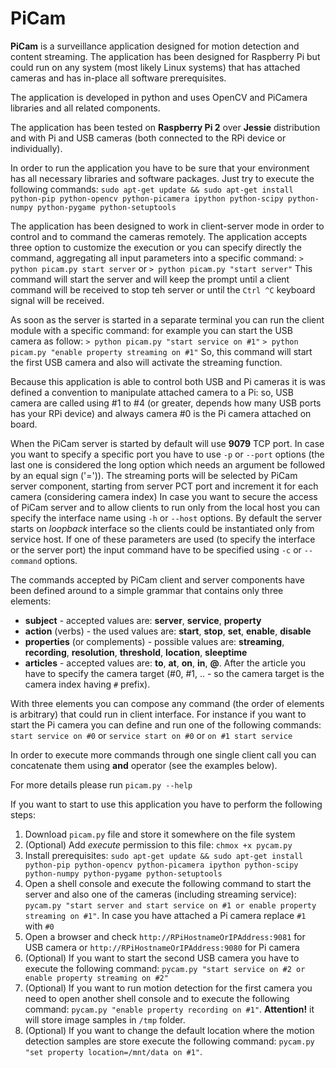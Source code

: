 # PiCam

**PiCam** is a surveillance application designed for motion detection and content streaming. The application has been designed for Raspberry Pi but could run on any system (most likely Linux systems) that has attached cameras and has in-place all software prerequisites.
 
The application is developed in python and uses OpenCV and PiCamera libraries and all related components.

The application has been tested on **Raspberry Pi 2** over **Jessie** distribution and with Pi and USB cameras (both connected to the RPi device or individually).

In order to run the application you have to be sure that your environment has all necessary libraries and software packages. Just try to execute the following commands: `sudo apt-get update && sudo apt-get install python-pip python-opencv python-picamera ipython python-scipy python-numpy python-pygame python-setuptools`

The application has been designed to work in client-server mode in order to control and to command the cameras remotely. The application accepts three option to customize the execution or you can specify directly the command, aggregating all input parameters into a specific command:
`> python picam.py start server` or `> python picam.py "start server"`
This command will start the server and will keep the prompt until a client command will be received to stop teh server or until the `Ctrl ^C` keyboard signal will be received.

As soon as the server is started in a separate terminal you can run the client module with a specific command: for example you can start the USB camera as follow:
`> python picam.py "start service on #1"`
`> python picam.py "enable property streaming on #1"`
So, this command will start the first USB camera and also will activate the streaming function. 

Because this application is able to control both USB and Pi cameras it is was defined a convention to manipulate attached camera to a Pi: so, USB camera are called using #1 to #4 (or greater, depends how many USB ports has your RPi device) and always camera #0 is the Pi camera attached on board.

When the PiCam server is started by default will use **9079** TCP port. In case you want to specify a specific port you have to use `-p` or `--port` options (the last one is considered the long option which needs an argument be followed by an equal sign ('=')). The streaming ports will be selected by PiCam server component, starting from server PCT port and increment it for each camera (considering camera index)
In case you want to secure the access of PiCam server and to allow clients to run only from the local host you can specify the interface name using `-h` or `--host` options. By default the server starts on _loopback_ interface so the clients could be instantiated only from service host.
If one of these parameters are used (to specify the interface or the server port) the input command have to be specified using `-c` or `--command` options.

The commands accepted by PiCam client and server components have been defined around to a simple grammar that contains only three elements:
- **subject** - accepted values are: **server**, **service**, **property**
- **action** (verbs) - the used values are: **start**, **stop**, **set**, **enable**, **disable**
- **properties** (or complements) - possible values are: **streaming**, **recording**, **resolution**, **threshold**, **location**, **sleeptime**
- **articles** - accepted values are: **to**, **at**, **on**, **in**, **@**. After the article you have to specify the camera target (#0, #1, .. - so the camera target is the camera index having `#` prefix).

With three elements you can compose any command (the order of elements is arbitrary) that could run in client interface. For instance if you want to start the Pi camera you can define and run one of the following commands:
`start service on #0` or `service start on #0` or `on #1 start service`

In order to execute more commands through one single client call you can concatenate them using **and** operator (see the examples below).

For more details please run `picam.py --help`

If you want to start to use this application you have to perform the following steps:

1. Download `picam.py` file and store it somewhere on the file system
2. (Optional) Add _execute_ permission to this file: `chmox +x pycam.py`
3. Install prerequisites: `sudo apt-get update && sudo apt-get install python-pip python-opencv python-picamera ipython python-scipy python-numpy python-pygame python-setuptools` 
4. Open a shell console and execute the following command to start the server and also one of the cameras (including streaming service): `pycam.py "start server and start service on #1 or enable property streaming on #1"`. In case you have attached a Pi camera replace `#1` with `#0`
5. Open a browser and check `http://RPiHostnameOrIPAddress:9081` for USB camera or `http://RPiHostnameOrIPAddress:9080` for Pi camera
6. (Optional) If you want to start the second USB camera you have to execute the following command: `pycam.py "start service on #2 or enable property streaming on #2"`
7. (Optional) If you want to run motion detection for the first camera you need to open another shell console and to execute the following command: `pycam.py "enable property recording on #1"`. **Attention!** it will store image samples in `/tmp` folder. 
8. (Optional) If you want to change the default location where the motion detection samples are store execute the following command: `pycam.py "set property location=/mnt/data on #1"`.
